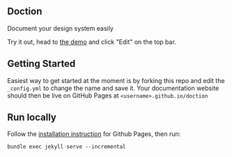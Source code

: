 Doction
---

Document your design system easily

Try it out, head to [the demo](https://jenil.github.io/doction/?storage=local) and click "Edit" on the top bar.

## Getting Started

Easiest way to get started at the moment is by forking this repo and edit the `_config.yml` to change the name and save it. Your documentation website should then be live on GitHub Pages at `<username>.github.io/doction`

## Run locally

Follow the [installation instruction](https://help.github.com/articles/setting-up-your-github-pages-site-locally-with-jekyll/) for Github Pages, then run:
```
bundle exec jekyll serve --incremental
```
